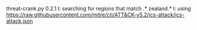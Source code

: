 threat-crank.py 0.2.1
I: searching for regions that match .* zealand.*
I: using https://raw.githubusercontent.com/mitre/cti/ATT&CK-v5.2/ics-attack/ics-attack.json
